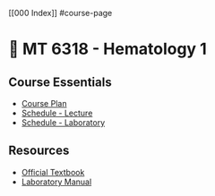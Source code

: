 [[000 Index]] #course-page

# 📓 MT 6318 - Hematology 1

## Course Essentials
- [Course Plan]()
- [Schedule - Lecture]()
- [Schedule - Laboratory]()

## Resources
- [Official Textbook](file:///C:/Users/AJ%20De%20Castro/Google%20Drives/University/Resources/Third%20Year/Basic%20Reading/Rodaks%20Hematology%20-%20Clinical%20Principles%20and%20Applications.pdf)
- [Laboratory Manual]()